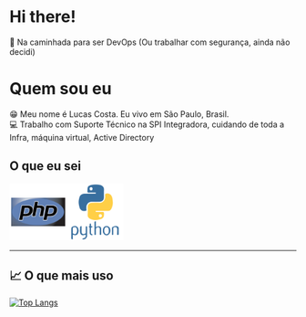 # Hi there!
:notebook: Na caminhada para ser DevOps (Ou trabalhar com segurança, ainda não decidi)

# Quem sou eu
:grin: Meu nome é Lucas Costa. Eu vivo em São Paulo, Brasil. </br>
:computer: Trabalho com Suporte Técnico na SPI Integradora, cuidando de toda a Infra, máquina virtual, Active Directory

O que eu sei
---
<img src="https://raw.githubusercontent.com/devicons/devicon/c7d326b6009e60442abc35fa45706d6f30ee4c8e/icons/php/php-original.svg" alt="PHP Logo" width="100" height="100"/><img src="https://raw.githubusercontent.com/devicons/devicon/c7d326b6009e60442abc35fa45706d6f30ee4c8e/icons/python/python-original-wordmark.svg" alt="Python Logo" width="100" height="100"/>

---

## &#x1f4c8; O que mais uso

[![Top Langs](https://github-readme-stats.vercel.app/api/top-langs/?username=griothe4rt&layout=compact&theme=dracula)](https://github.com/griothe4rt/github-readme-stats)

